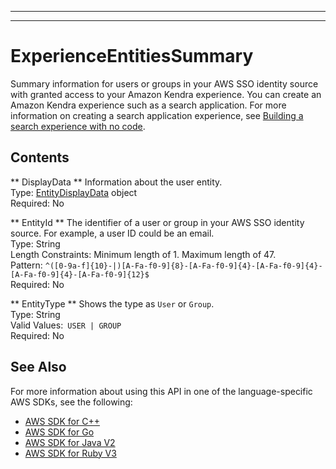 --------

--------

# ExperienceEntitiesSummary<a name="API_ExperienceEntitiesSummary"></a>

Summary information for users or groups in your AWS SSO identity source with granted access to your Amazon Kendra experience\. You can create an Amazon Kendra experience such as a search application\. For more information on creating a search application experience, see [Building a search experience with no code](https://docs.aws.amazon.com/kendra/latest/dg/deploying-search-experience-no-code.html)\.

## Contents<a name="API_ExperienceEntitiesSummary_Contents"></a>

 ** DisplayData **   <a name="Kendra-Type-ExperienceEntitiesSummary-DisplayData"></a>
Information about the user entity\.  
Type: [EntityDisplayData](API_EntityDisplayData.md) object  
Required: No

 ** EntityId **   <a name="Kendra-Type-ExperienceEntitiesSummary-EntityId"></a>
The identifier of a user or group in your AWS SSO identity source\. For example, a user ID could be an email\.  
Type: String  
Length Constraints: Minimum length of 1\. Maximum length of 47\.  
Pattern: `^([0-9a-f]{10}-|)[A-Fa-f0-9]{8}-[A-Fa-f0-9]{4}-[A-Fa-f0-9]{4}-[A-Fa-f0-9]{4}-[A-Fa-f0-9]{12}$`   
Required: No

 ** EntityType **   <a name="Kendra-Type-ExperienceEntitiesSummary-EntityType"></a>
Shows the type as `User` or `Group`\.  
Type: String  
Valid Values:` USER | GROUP`   
Required: No

## See Also<a name="API_ExperienceEntitiesSummary_SeeAlso"></a>

For more information about using this API in one of the language\-specific AWS SDKs, see the following:
+  [AWS SDK for C\+\+](https://docs.aws.amazon.com/goto/SdkForCpp/kendra-2019-02-03/ExperienceEntitiesSummary) 
+  [AWS SDK for Go](https://docs.aws.amazon.com/goto/SdkForGoV1/kendra-2019-02-03/ExperienceEntitiesSummary) 
+  [AWS SDK for Java V2](https://docs.aws.amazon.com/goto/SdkForJavaV2/kendra-2019-02-03/ExperienceEntitiesSummary) 
+  [AWS SDK for Ruby V3](https://docs.aws.amazon.com/goto/SdkForRubyV3/kendra-2019-02-03/ExperienceEntitiesSummary) 